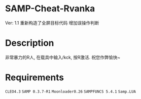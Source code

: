 # SAMP-Cheat-Rvanka
Ver: 1.1   重新构造了全屏目标代码  增加误操作判断


# Description
非常暴力的R人, 在载具中输入/kck, 按R激活.
祝您作弊愉快~

# Requirements
`CLEO4.3` `SAMP 0.3.7-R1` `Moonloader0.26` `SAMPFUNCS 5.4.1` `Samp.LUA` 
